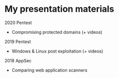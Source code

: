 # My presentation materials

2020 Pentest
* Compromising protected domains (+ videos)

2019 Pentest
* Windows & Linux post exploitation (+ videos)

2018 AppSec
* Comparing web application scanners

